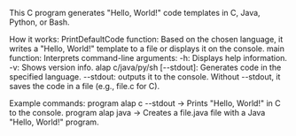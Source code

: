 This C program generates "Hello, World!" code templates in C, Java, Python, or Bash.

How it works:
PrintDefaultCode function: Based on the chosen language, it writes a "Hello, World!" template to a file or displays it on the console.
main function: Interprets command-line arguments:
                          -h: Displays help information.
                          -v: Shows version info.
alap c/java/py/sh [--stdout]: Generates code in the specified language.
                    --stdout: outputs it to the console.
Without --stdout, it saves the code in a file (e.g., file.c for C).

Example commands:
program alap c --stdout → Prints "Hello, World!" in C to the console.
program alap java → Creates a file.java file with a Java "Hello, World!" program.
